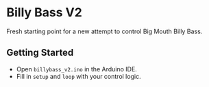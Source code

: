 # Billy Bass V2

Fresh starting point for a new attempt to control Big Mouth Billy Bass.

## Getting Started
- Open `billybass_v2.ino` in the Arduino IDE.
- Fill in `setup` and `loop` with your control logic.
